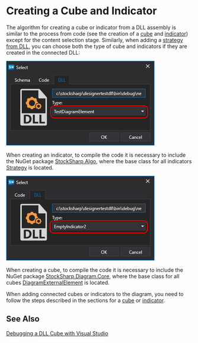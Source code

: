 # Creating a Cube and Indicator

The algorithm for creating a cube or indicator from a DLL assembly is similar to the process from code (see the creation of a [cube](../using_code/csharp/creating_your_own_cube.md) and [indicator](../using_code/csharp/create_own_indicator.md)) except for the content selection stage. Similarly, when adding a [strategy from DLL](../using_dll.md), you can choose both the type of cube and indicators if they are created in the connected DLL:

![Designer_Import_Element_00](../../../../images/designer_import_element_00.png)

When creating an indicator, to compile the code it is necessary to include the NuGet package [StockSharp.Algo](https://www.nuget.org/packages/stocksharp.algo), where the base class for all indicators [Strategy](xref:StockSharp.Algo.Indicators.BaseIndicator) is located.

![Designer_Import_Indicator_00](../../../../images/designer_import_indicator_00.png)

When creating a cube, to compile the code it is necessary to include the NuGet package [StockSharp.Diagram.Core](https://www.nuget.org/packages/stockSharp.diagram.core), where the base class for all cubes [DiagramExternalElement](xref:StockSharp.Diagram.DiagramExternalElement) is located.

When adding connected cubes or indicators to the diagram, you need to follow the steps described in the sections for a [cube](../using_code/csharp/creating_your_own_cube.md) or [indicator](../using_code/csharp/create_own_indicator.md).

## See Also

[Debugging a DLL Cube with Visual Studio](debug_dll_in_visual_studio.md)
